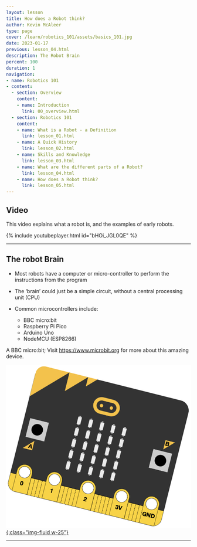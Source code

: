 ```yaml
---
layout: lesson
title: How does a Robot think?
author: Kevin McAleer
type: page
cover: /learn/robotics_101/assets/basics_101.jpg
date: 2023-01-17
previous: lesson_04.html
description: The Robot Brain
percent: 100
duration: 1
navigation:
- name: Robotics 101
- content:
  - section: Overview
    content:
    - name: Introduction
      link: 00_overview.html
  - section: Robotics 101
    content:
    - name: What is a Robot - a Definition
      link: lesson_01.html
    - name: A Quick History
      link: lesson_02.html
    - name: Skills and Knowledge
      link: lesson_03.html
    - name: What are the different parts of a Robot?
      link: lesson_04.html
    - name: How does a Robot think?
      link: lesson_05.html
---
```



## Video

This video explains what a robot is, and the examples of early robots.

{% include youtubeplayer.html id="bHOi_JGL0QE" %}

---

## The robot Brain

- Most robots have a computer or micro-controller to perform the instructions from the program
- The ‘brain’ could just be a simple circuit, without a central processing unit (CPU)
- Common microcontrollers include:

  - BBC micro:bit
  - Raspberry Pi Pico
  - Arduino Uno
  - NodeMCU (ESP8266)

A BBC micro:bit; Visit <https://www.microbit.org> for more about this amazing device.

[![BBC micro:bit](assets/bbc_microbit.jpg){:class="img-fluid w-25"}](https://www.microbit.org)

---
